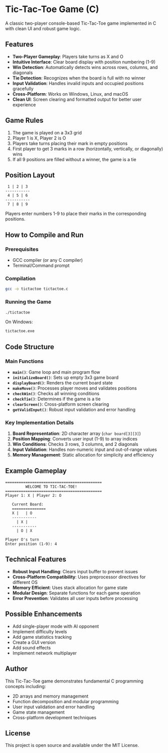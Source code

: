 # Tic-Tac-Toe Game (C)

A classic two-player console-based Tic-Tac-Toe game implemented in C with clean UI and robust game logic.

## Features

- **Two-Player Gameplay**: Players take turns as X and O
- **Intuitive Interface**: Clear board display with position numbering (1-9)
- **Win Detection**: Automatically detects wins across rows, columns, and diagonals
- **Tie Detection**: Recognizes when the board is full with no winner
- **Input Validation**: Handles invalid inputs and occupied positions gracefully
- **Cross-Platform**: Works on Windows, Linux, and macOS
- **Clean UI**: Screen clearing and formatted output for better user experience

## Game Rules

1. The game is played on a 3x3 grid
2. Player 1 is X, Player 2 is O
3. Players take turns placing their mark in empty positions
4. First player to get 3 marks in a row (horizontally, vertically, or diagonally) wins
5. If all 9 positions are filled without a winner, the game is a tie

## Position Layout

```
 1 | 2 | 3 
-----------
 4 | 5 | 6 
-----------
 7 | 8 | 9 
```

Players enter numbers 1-9 to place their marks in the corresponding positions.

## How to Compile and Run

### Prerequisites
- GCC compiler (or any C compiler)
- Terminal/Command prompt

### Compilation
```bash
gcc -o tictactoe tictactoe.c
```

### Running the Game
```bash
./tictactoe
```

On Windows:
```cmd
tictactoe.exe
```

## Code Structure

### Main Functions

- **`main()`**: Game loop and main program flow
- **`initializeBoard()`**: Sets up empty 3x3 game board
- **`displayBoard()`**: Renders the current board state
- **`makeMove()`**: Processes player moves and validates positions
- **`checkWin()`**: Checks all winning conditions
- **`checkTie()`**: Determines if the game is a tie
- **`clearScreen()`**: Cross-platform screen clearing
- **`getValidInput()`**: Robust input validation and error handling

### Key Implementation Details

1. **Board Representation**: 2D character array (`char board[3][3]`)
2. **Position Mapping**: Converts user input (1-9) to array indices
3. **Win Conditions**: Checks 3 rows, 3 columns, and 2 diagonals
4. **Input Validation**: Handles non-numeric input and out-of-range values
5. **Memory Management**: Static allocation for simplicity and efficiency

## Example Gameplay

```
===========================================
         WELCOME TO TIC-TAC-TOE!
===========================================
Player 1: X | Player 2: O

   Current Board:
   ===============
   X |   | O 
   -----------
     | X |   
   -----------
     | O | X 

Player O's turn
Enter position (1-9): 4
```

## Technical Features

- **Robust Input Handling**: Clears input buffer to prevent issues
- **Cross-Platform Compatibility**: Uses preprocessor directives for different OS
- **Memory Efficient**: Uses stack allocation for game state
- **Modular Design**: Separate functions for each game operation
- **Error Prevention**: Validates all user inputs before processing

## Possible Enhancements

- Add single-player mode with AI opponent
- Implement difficulty levels
- Add game statistics tracking
- Create a GUI version
- Add sound effects
- Implement network multiplayer

## Author

This Tic-Tac-Toe game demonstrates fundamental C programming concepts including:
- 2D arrays and memory management
- Function decomposition and modular programming
- User input validation and error handling
- Game state management
- Cross-platform development techniques

## License

This project is open source and available under the MIT License.
